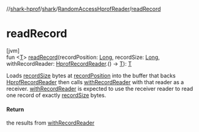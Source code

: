 //[shark-hprof](../../../index.md)/[shark](../index.md)/[RandomAccessHprofReader](index.md)/[readRecord](read-record.md)

# readRecord

[jvm]\
fun &lt;[T](read-record.md)&gt; [readRecord](read-record.md)(recordPosition: [Long](https://kotlinlang.org/api/latest/jvm/stdlib/kotlin/-long/index.html), recordSize: [Long](https://kotlinlang.org/api/latest/jvm/stdlib/kotlin/-long/index.html), withRecordReader: [HprofRecordReader](../-hprof-record-reader/index.md).() -&gt; [T](read-record.md)): [T](read-record.md)

Loads [recordSize](read-record.md) bytes at [recordPosition](read-record.md) into the buffer that backs [HprofRecordReader](../-hprof-record-reader/index.md) then calls [withRecordReader](read-record.md) with that reader as a receiver. [withRecordReader](read-record.md) is expected to use the receiver reader to read one record of exactly [recordSize](read-record.md) bytes.

#### Return

the results from [withRecordReader](read-record.md)
